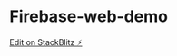 # Firebase-web-demo

[Edit on StackBlitz ⚡️](https://stackblitz.com/edit/firebase-gtk-web-start-nqkbvw)